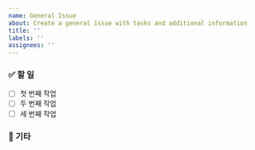 ```yaml
---
name: General Issue
about: Create a general issue with tasks and additional information
title: ''
labels: ''
assignees: ''
---
```


### ✅ 할 일
- [ ] 첫 번째 작업
- [ ] 두 번째 작업
- [ ] 세 번째 작업

### 🎸 기타

